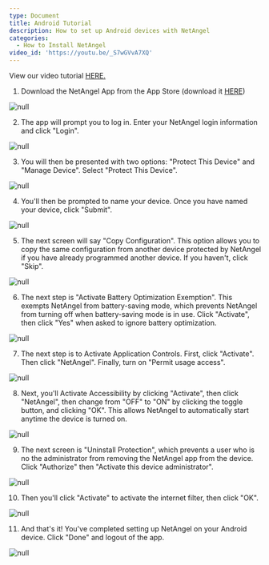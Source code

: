 ```yaml
---
type: Document
title: Android Tutorial
description: How to set up Android devices with NetAngel
categories:
  - How to Install NetAngel
video_id: 'https://youtu.be/_S7wGVvA7XQ'
---
```

View our video tutorial [HERE.](https://youtu.be/_S7wGVvA7XQ)

1. Download the NetAngel App from the App Store (download it [HERE](https://play.google.com/store/apps/details?id=com.netangel))

![null](/img/uploads/download-app.png)

2. The app will prompt you to log in. Enter your NetAngel login information and click "Login".

![null](/img/uploads/step2.png)

3. You will then be presented with two options: "Protect This Device" and "Manage Device". Select "Protect This Device".

![null](/img/uploads/protect.png)

4. You'll then be prompted to name your device. Once you have named your device, click "Submit".

![null](/img/uploads/step4.png)

5. The next screen will say "Copy Configuration". This option allows you to copy the same configuration from another device protected by NetAngel if you have already programmed another device. If you haven't, click "Skip".

![null](/img/uploads/step3.png)



6. The next step is "Activate Battery Optimization Exemption". This exempts NetAngel from battery-saving mode, which prevents NetAngel from turning off when battery-saving mode is in use. Click "Activate", then click "Yes" when asked to ignore battery optimization.

![null](/img/uploads/step7.png)

7. The next step is to Activate Application Controls. First, click "Activate". Then click "NetAngel". Finally, turn on "Permit usage access".

![null](/img/uploads/step8.png)

8. Next, you'll Activate Accessibility by clicking "Activate", then click "NetAngel", then change from "OFF" to "ON" by clicking the toggle button, and clicking "OK". This allows NetAngel to automatically start anytime the device is turned on.

![null](/img/uploads/step10.png)

9. The next screen is "Uninstall Protection", which prevents a user who is no the administrator from removing the NetAngel app from the device. Click "Authorize" then "Activate this device administrator".

![null](/img/uploads/step11.png)

10. Then you'll click "Activate" to activate the internet filter, then click "OK".

![null](/img/uploads/step12.png)

11. And that's it! You've completed setting up NetAngel on your Android device. Click "Done" and logout of the app.

![null](/img/uploads/finalstep.png)
